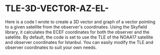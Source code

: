 # TLE-3D-VECTOR-AZ-EL-
Here is a code I wrote to create a 3D vector and graph of a vector pointing to a given satellite from the observer's coordinates. Using the Skyfield library, it calculates the ECEF coordinates for both the observer and the satellite. By default, the code is set to use the TLE of the NOAA17 satellite and observer coordinates for Istanbul. You can easily modify the TLE and observer coordinates to suit your own needs.
